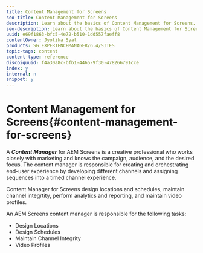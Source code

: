 ```yaml
---
title: Content Management for Screens
seo-title: Content Management for Screens
description: Learn about the basics of Content Management for Screens.
seo-description: Learn about the basics of Content Management for Screens.
uuid: e69f1863-bfc5-4e72-b510-1dd557faeff8
contentOwner: Jyotika Syal
products: SG_EXPERIENCEMANAGER/6.4/SITES
topic-tags: content
content-type: reference
discoiquuid: f4a30a8c-bfb1-4465-9f30-478266791cce
index: y
internal: n
snippet: y
---
```


# Content Management for Screens{#content-management-for-screens}

A ***Content Manager*** for AEM Screens is a creative professional who works closely with marketing and knows the campaign, audience, and the desired focus. The content manager is responsible for creating and orchestrating end-user experience by developing different channels and assigning sequences into a timed channel experience.

Content Manager for Screens design locations and schedules, maintain channel integrtity, perform analytics and reporting, and maintain video profiles.

An AEM Screens content manager is responsible for the following tasks:

* Design Locations
* Design Schedules
* Maintain Channel Integrity
* Video Profiles

